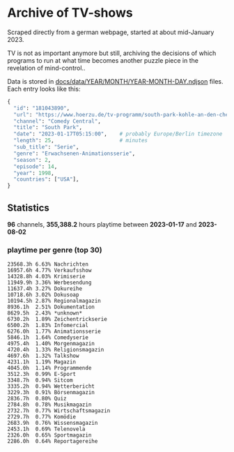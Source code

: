 # Archive of TV-shows

Scraped directly from a german webpage, started at about mid-January 2023.

TV is not as important anymore but still, archiving the decisions of which programs to run at what time
becomes another puzzle piece in the revelation of mind-control.. 

Data is stored in [docs/data/YEAR/MONTH/YEAR-MONTH-DAY.ndjson](docs/data/) files. 
Each entry looks like this:

```python
{
  "id": "181043890", 
  "url": "https://www.hoerzu.de/tv-programm/south-park-kohle-an-den-chefkoch/bid_181043890/", 
  "channel": "Comedy Central", 
  "title": "South Park", 
  "date": "2023-01-17T05:15:00",    # probably Europe/Berlin timezone 
  "length": 25,                     # minutes 
  "sub_title": "Serie", 
  "genre": "Erwachsenen-Animationsserie", 
  "season": 2, 
  "episode": 14, 
  "year": 1998, 
  "countries": ["USA"],
}
```

## Statistics

**96** channels, **355,388.2** hours playtime between **2023-01-17** and **2023-08-02**


### playtime per genre (top 30)

    23568.3h 6.63% Nachrichten
    16957.6h 4.77% Verkaufsshow
    14328.8h 4.03% Krimiserie
    11949.9h 3.36% Werbesendung
    11637.4h 3.27% Dokureihe
    10718.6h 3.02% Dokusoap
    10194.5h 2.87% Regionalmagazin
    8936.1h  2.51% Dokumentation
    8629.5h  2.43% *unknown*
    6730.2h  1.89% Zeichentrickserie
    6500.2h  1.83% Infomercial
    6276.0h  1.77% Animationsserie
    5846.1h  1.64% Comedyserie
    4975.4h  1.40% Morgenmagazin
    4720.4h  1.33% Religionsmagazin
    4697.6h  1.32% Talkshow
    4231.1h  1.19% Magazin
    4045.0h  1.14% Programmende
    3512.3h  0.99% E-Sport
    3348.7h  0.94% Sitcom
    3335.2h  0.94% Wetterbericht
    3229.3h  0.91% Börsenmagazin
    2836.7h  0.80% Quiz
    2784.8h  0.78% Musikmagazin
    2732.7h  0.77% Wirtschaftsmagazin
    2729.7h  0.77% Komödie
    2683.9h  0.76% Wissensmagazin
    2453.1h  0.69% Telenovela
    2326.0h  0.65% Sportmagazin
    2286.0h  0.64% Reportagereihe
